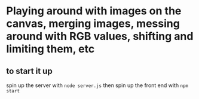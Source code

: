 # Playing around with images on the canvas, merging images, messing around with RGB values, shifting and limiting them, etc

## to start it up
spin up the server with `node server.js` then spin up the front end with `npm start`